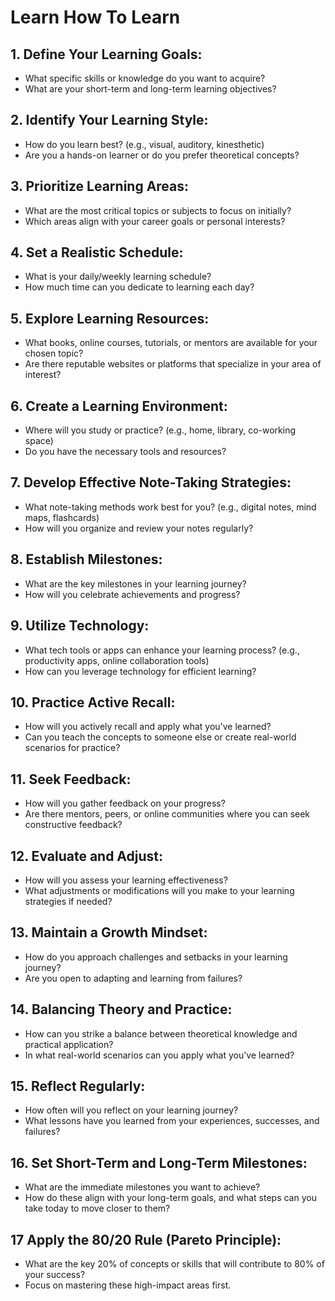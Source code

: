 # Learn How To Learn

## 1. Define Your Learning Goals:
   - What specific skills or knowledge do you want to acquire?
   - What are your short-term and long-term learning objectives?

## 2. Identify Your Learning Style:
   - How do you learn best? (e.g., visual, auditory, kinesthetic)
   - Are you a hands-on learner or do you prefer theoretical concepts?

## 3. Prioritize Learning Areas:
   - What are the most critical topics or subjects to focus on initially?
   - Which areas align with your career goals or personal interests?

## 4. Set a Realistic Schedule:
   - What is your daily/weekly learning schedule?
   - How much time can you dedicate to learning each day?

## 5. Explore Learning Resources:
   - What books, online courses, tutorials, or mentors are available for your chosen topic?
   - Are there reputable websites or platforms that specialize in your area of interest?

## 6. Create a Learning Environment:
   - Where will you study or practice? (e.g., home, library, co-working space)
   - Do you have the necessary tools and resources?

## 7. Develop Effective Note-Taking Strategies:
   - What note-taking methods work best for you? (e.g., digital notes, mind maps, flashcards)
   - How will you organize and review your notes regularly?

## 8. Establish Milestones:
   - What are the key milestones in your learning journey?
   - How will you celebrate achievements and progress?

## 9. Utilize Technology:
   - What tech tools or apps can enhance your learning process? (e.g., productivity apps, online collaboration tools)
   - How can you leverage technology for efficient learning?

## 10. Practice Active Recall:
   - How will you actively recall and apply what you've learned?
   - Can you teach the concepts to someone else or create real-world scenarios for practice?

## 11. Seek Feedback:
   - How will you gather feedback on your progress?
   - Are there mentors, peers, or online communities where you can seek constructive feedback?

## 12. Evaluate and Adjust:
   - How will you assess your learning effectiveness?
   - What adjustments or modifications will you make to your learning strategies if needed?

## 13. Maintain a Growth Mindset:
   - How do you approach challenges and setbacks in your learning journey?
   - Are you open to adapting and learning from failures?

## 14. Balancing Theory and Practice:
   - How can you strike a balance between theoretical knowledge and practical application?
   - In what real-world scenarios can you apply what you've learned?

## 15. Reflect Regularly:
   - How often will you reflect on your learning journey?
   - What lessons have you learned from your experiences, successes, and failures?


## 16. Set Short-Term and Long-Term Milestones:
   - What are the immediate milestones you want to achieve?
   - How do these align with your long-term goals, and what steps can you take today to move closer to them?

## 17 Apply the 80/20 Rule (Pareto Principle):
   - What are the key 20% of concepts or skills that will contribute to 80% of your success?
   - Focus on mastering these high-impact areas first.
